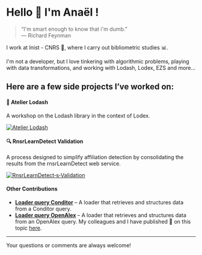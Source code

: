 # Hello :wave: I'm Anaël !

> “I'm smart enough to know that i'm dumb.”  
> — Richard Feynman


I work at Inist - CNRS :office:, where I carry out bibliometric studies :bar_chart:.

I'm not a developer, but I love tinkering with algorithmic problems, playing with data transformations, and working with Lodash, Lodex, EZS and more...

## Here are a few side projects I’ve worked on:

#### :notebook: Atelier Lodash

A workshop on the Lodash library in the context of Lodex.

[![Atelier Lodash](https://github-readme-stats.vercel.app/api/pin/?username=AnaelKremer&repo=Atelier-Lodash-usage-Lodex-)](https://github.com/AnaelKremer/Atelier-Lodash-usage-Lodex-)


#### :mag: RnsrLearnDetect Validation

A process designed to simplify affiliation detection by consolidating the results from the rnsrLearnDetect web service.

[![RnsrLearnDetect‑s‑Validation](https://github-readme-stats.vercel.app/api/pin/?username=AnaelKremer&repo=RnsrLearnDetect-s-Validation)](https://github.com/AnaelKremer/RnsrLearnDetect-s-Validation)

#### Other Contributions

- **[Loader query Conditor](https://github.com/Inist-CNRS/lodex/blob/master/workers/loaders/query-conditor.ini)** – A loader that retrieves and structures data from a Conditor query.  
- **[Loader query OpenAlex](https://github.com/Inist-CNRS/lodex/blob/master/workers/loaders/query-openalex.ini)** – A loader that retrieves and structures data from an OpenAlex query. My colleagues and I have published :page_with_curl: on this topic [here](https://cnrs.hal.science/hal-05003502v1/document).

---

Your questions or comments are always welcome!

